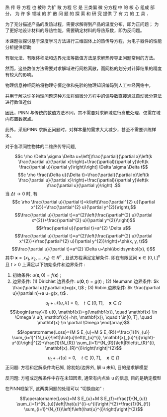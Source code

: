 热 传 导 方程 也 被称 为扩 散 方程 它 是 三类偏 微 分方程 中 的 核 心 组成 部 分， 
为 许 多 领域 的 扩 散 问 题 的 探 索 和 研 究 提供 了 有 力 的 工 具 ．

为了充分描述产品的发热过程，需要求解得到产品的温度分布，即为正问题；
为了更好地设计材料的导热性能，需要确定材料的导热系数，即为反问题。

本课题拟探讨基于深度学习方法进行三维固体上的热传导方程，为电子器件的性能分析提供帮助

有限元法、有限体积法和边界元法等数值方法是求解热传导正问题常用的方法。

然而，这些数值方法需要对求解域进行网格离散，而网格的划分对计算结果的精度有较大的影响。

物理信息神经网络将物理守恒定律和先验的物理知识编码到人工神经网络中，

并用于解决许多物理问题这种方法将偏微分方程中的偏导数直接通过自动微分算法进行数值近似

因此，PINN 与传统的数值方法不同，其不需要对求解域进行离散处理，仅需在域内布置数据点。

此外，采用PINN 求解正问题时，对样本量的需求大大减少，甚至不需要训练样本。

 对于各项同性物体的二维热传导问题, 


$$c \rho \Delta \sigma \Delta u=\left[\frac{\partial}{\partial x}\left(k \frac{\partial u}{\partial x}\right)+\frac{\partial}{\partial y}\left(k \frac{\partial u}{\partial y}\right)\right] \Delta \sigma \Delta t$$
$$c \rho \frac{\Delta u}{\Delta t}=\frac{\partial}{\partial x}\left(k \frac{\partial u}{\partial x}\right)+\frac{\partial}{\partial y}\left(k \frac{\partial u}{\partial y}\right) .$$
当  $\Delta t \rightarrow 0$  时, 有$$c \rho \frac{\partial u}{\partial t}=k\left(\frac{\partial^{2} u}{\partial x^{2}}+\frac{\partial^{2} u}{\partial y^{2}}\right),$$$$\frac{\partial u}{\partial t}=a^{2}\left(\frac{\partial^{2} u}{\partial x^{2}}+\frac{\partial^{2} u}{\partial y^{2}}\right)$$$$\frac{\partial u}{\partial t}=a^{2} \Delta u$$$$\frac{\partial u}{\partial t}=a^{2}\left(\frac{\partial^{2} u}{\partial x^{2}}+\frac{\partial^{2} u}{\partial y^{2}}\right)+\phi(x, y, t)$$$$\frac{\partial u}{\partial t}=a^{2} \Delta u+\phi(\boldsymbol{x}, t)$$
其中  $\boldsymbol{x}=\left\{x_{1}, x_{2}, \ldots, x_{n}\right\} \in R^{n}$ , 且该方程满足定解条件. 即在有限区间 $\boldsymbol{x} \in[0, L]^{n}$  且  $t>0$  上满足以下初始条件和边界条件 : 
1) 初始条件:  $u(\boldsymbol{x}, 0)=f(\boldsymbol{x})$ ;
2) 边界条件:
(1) Dirichlet 边界条件:  $u(\mathbf{0}, t)=g(t)$ ;
(2) Neumann 边界条件:  $k \frac{\partial u}{\partial n}=g(x, t)$ ;
(3) Robin 边界条件:  $k \frac{\partial u}{\partial n}+a u=g(x, t)$ .




$$u_{t}+\mathcal{N}[u, \lambda]=0, \quad t \in[0, T], \quad \mathbf{x} \in \Omega$$
$$\begin{array}{l}
u(0, \mathbf{x})=g(\mathbf{x}), \quad \mathbf{x} \in \Omega \\
u(t, \mathbf{x})=h(t, \mathbf{x}), \quad t \in[0, T], \quad \mathbf{x} \in \partial \Omega
\end{array}$$

$$\operatorname{Loss}={M S E_{u}+M S E_{R}}=\frac{1}{N_{u}} \sum_{i=1}^{N_{u}}\left|\hat{u}\left(t_{u}^{i}, \mathbf{x}_{u}^{i}\right)-u^{i}\right|^{2}+\frac{1}{N_{R}} \sum_{i=1}^{N_{R}}\left|R\left(t_{R}^{i}, \mathbf{x}_{R}^{i}\right)\right|^{2}$$




$$u_{t}+\mathcal{N}[u]=0, \quad t \in[0, T], \quad \mathbf{x} \in \Omega$$
正问题: 方程和定解条件均已知, 除初始/边界外, 解  u  未知, 目的是求解模型

反问题: 方程或定解条件中存在未知因素, 通常有内点处  u  的信息, 目的是确定模型

在PINN框架下, 这两类问题的处理可以 “切换自如” :

$$\operatorname{Loss}=M S E_{u}+M S E_{f}=\frac{1}{N_{u}} \sum_{i=1}^{N_{u}}\left|\hat{u}^{i}-u^{i}\right|^{2}+\frac{1}{N_{f}} \sum_{i=1}^{N_{f}}\left|f\left(\hat{u}^{i}\right)\right|^{2}$$




